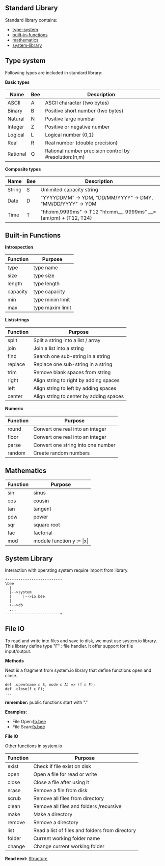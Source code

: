 ## Standard Library

Standard library contains:

* [type-system](#type-system)
* [built-in-functions](#built-in-functions)
* [mathematics](#mathematics)
* [system-library](#system-library)

## Type system

Following types are included in standard library:

**Basic types**

| Name        |Bee| Description
|-------------|---|-------------------------------------------------------------
| ASCII       |A  | ASCII character       (two bytes)
| Binary      |B  | Positive short number (two bytes)
| Natural     |N  | Positive large numbar 
| Integer     |Z  | Positive or negative number 
| Logical     |L  | Logical number {0,1}
| Real        |R  | Real number (double precision)
| Rational    |Q  | Rational number precision control by #resolution:(n,m)

**Composite types**

| Name        |Bee| Description
|-------------|---|-------------------------------------------------------------
| String      |S  | Unlimited capacity string
| Date        |D  | "YYYYDDMM" -> YDM, "DD/MM/YYYY" -> DMY, "MM/DD/YYYY" -> YDM
| Time        |T  | "hh:mm,9999ms" -> T12 "hh:mm__, 9999ms" __={am/pm} + {T12, T24}

## Built-in Functions
 
**Introspection**

| Function | Purpose
|----------|------------------------------------------ 
| type     | type name
| size     | type size 
| length   | type length 
| capacity | type capacity
| min      | type minim limit
| max      | type maxim limit
 
**List/strings**

| Function | Purpose
|----------|------------------------------------------ 
| split    | Split a string into a list / array
| join     | Join a list into a string 
| find     | Search one sub-string in a string
| replace  | Replace one sub-string in a string
| trim     | Remove blank spaces from string
| right    | Align string to right by adding spaces
| left     | Align string to left by adding spaces
| center   | Align string to center by adding spaces
 
**Numeric**
 
| Function | Purpose
|----------|------------------------------------------ 
| round    | Convert one real into an integer
| floor    | Convert one real into an integer
| parse    | Convert one string into one number
| random   | Create random numbers
 
## Mathematics

| Function | Purpose
|----------|------------------------------------------ 
| sin      | sinus 
| cos      | cousin
| tan      | tangent
| pow      | power
| sqr      | square root
| fac      | factorial
| mod      | module function y := \|x\|  

## System Library

Interaction with operating system require import from library.

```
+-------------------------
\bee 
  |
  |-->system
  |     |-->io.bee
  |
  +-->db
  ...
-------------------------+  
```

## File IO

To read and write into files and save to disk, we must use system.io library. This library define type "F" : file handler. It offer support for file input/output.

**Methods**

Next is a fragment from system.io library that define functions open and close.

```
def .open(name ε S, mode ε A) => (f ε F);
def .close(f ε F);
...

```
**remember:** public functions start with "."

**Examples:**

* File Open:[fo.bee](../demo/fo.bee)
* File Scan:[fs.bee](../demo/sc.bee) 

**File IO**

Other functions in system.io

|Function | Purpose
|---------|------------------------------------------ 
| exist   | Check if file exist on disk
| open    | Open a file for read or write
| close   | Close a file after using it
| erase   | Remove a file from disk
| scrub   | Remove all files from directory
| clean   | Remove all files and folders /recursive  
| make    | Make a directory
| remove  | Remove a directory
| list    | Read a list of files and folders from directory
| folder  | Current working folder name 
| change  | Change current working folder

**Read next:** [Structure](structure.md)
